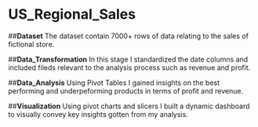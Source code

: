 # US_Regional_Sales
##**Dataset**
The dataset contain 7000+ rows of data relating to the sales of fictional store.

##**Data_Transformation**
In this stage I standardized the date columns and included fileds relevant to the analysis process such as revenue and profit.

##**Data_Analysis**
Using Pivot Tables I gained insights on the best performing and underpeforming products in terms of profit and revenue.

##**Visualization**
Using pivot charts and slicers I built a dynamic dashboard to visually convey key insights gotten from my analysis.
